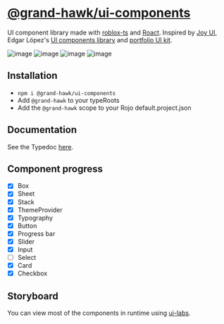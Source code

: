 # [@grand-hawk/ui-components](https://www.npmjs.com/package/@grand-hawk/ui-components)

UI component library made with [roblox-ts](https://roblox-ts.com/) and [Roact](https://github.com/Roblox/react-lua).
Inspired by [Joy UI](https://mui.com/joy-ui), Edgar López's [UI components library](https://www.figma.com/community/file/945880487009800014) and [portfolio UI kit](https://www.figma.com/community/file/951948937037406468).

![image](https://github.com/user-attachments/assets/0d36dfb5-0af2-4d59-993c-81a82fc820fa)
![image](https://github.com/user-attachments/assets/57399a50-eef5-49f7-9778-471ce23bb9a7)
![image](https://github.com/user-attachments/assets/53e3655d-6bd6-4a52-b1eb-f59f60b6baf6)
![image](https://github.com/user-attachments/assets/e5cc302d-7cbc-4cd8-8cb8-90db8d573d7d)

## Installation

- `npm i @grand-hawk/ui-components`
- Add `@grand-hawk` to your typeRoots
- Add the `@grand-hawk` scope to your Rojo default.project.json

## Documentation

See the Typedoc [here](https://grand-hawk.github.io/ui-components).

## Component progress

- [x] Box
- [x] Sheet
- [x] Stack
- [x] ThemeProvider
- [x] Typography
- [x] Button
- [x] Progress bar
- [x] Slider
- [x] Input
- [ ] Select
- [x] Card
- [x] Checkbox

## Storyboard

You can view most of the components in runtime using [ui-labs](https://github.com/PepeElToro41/ui-labs).
